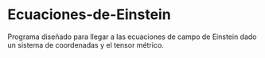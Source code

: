 # Ecuaciones-de-Einstein
Programa diseñado para llegar a las ecuaciones de campo de Einstein dado un sistema de coordenadas y el tensor métrico.
